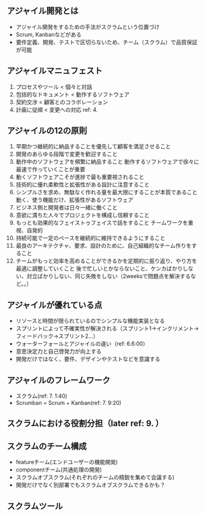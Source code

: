 ## アジャイル開発とは
- アジャイル開発をするための手法がスクラムという位置づけ
- Scrum, Kanbanなどがある
- 要件定義、開発、テストで区切らないため、チーム（スクラム）で品質保証が可能

## アジャイルマニュフェスト
1. プロセスやツール < 個々と対話
2. 包括的なドキュメント < 動作するソフトウェア
3. 契約交渉 < 顧客とのコラボレーション
4. 計画に従順 < 変更への対応
ref: 4.

## アジャイルの12の原則
1. 早期かつ継続的に納品することを優先して顧客を満足させること
2. 開発のあらゆる段階で変更を歓迎すること
3. 動作中のソフトウェアを頻繁に納品すること
動作するソフトウェアで徐々に最速で作っていくことが重要
4. 動くソフトウェアこそが進捗で最も重要視されること
5. 技術的に優れ柔軟性と拡張性がある設計に注意すること
6. シンプルさを求め、無駄なく作れる量を最大限にすることが本質であること
動く、使う機能だけ、拡張性があるソフトウェア
7. ビジネス側と開発者は日々一緒に働くこと
8. 意欲に満ちた人々でプロジェクトを構成し信頼すること
9. もっとも効果的なフェイストゥフェイスで話をすること
チームワークを重視、自発的
10. 持続可能で一定のペースを継続的に維持できるようにすること
11. 最良のアーキテクチャ、要求、設計のために、自己組織的なチーム作りをすること
12. チームがもっと効率を高めることができるかを定期的に振り返り、やり方を最適に調整していくこと
後で忙しいとかならないこと、ケンカばかりしない、対立ばかりしない、同じ失敗をしない（2weeksで問題点を解決するなど。。）

## アジャイルが優れている点
- リソースと時間が限られているのでシンプルな機能実装となる
- スプリントによって不確実性が解決される（スプリント1→インクリメント→フィードバック→スプリント2...）
- ウォーターフォールとアジャイルの違い（ref: 6.6:00）
- 意思決定力と自己啓発力が向上する
- 開発だけではなく、要件、デザインやテストなどを意識する

## アジャイルのフレームワーク
- スクラム(ref: 7. 1:40)
- Scrumban = Scrum + Kanban(ref: 7. 9:20)

## スクラムにおける役割分担（later ref: 9. ）

## スクラムのチーム構成
- featureチーム(エンドユーザーの機能開発)
- componentチーム(共通処理の開発)
- スクラムオブスクラム(それぞれのチームの精鋭を集めて会議する)
- 開発だけでなく別部署でもスクラムオブスクラムできるかも？

## スクラムツール